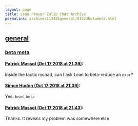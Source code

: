 ```yaml
---
layout: page
title: Lean Prover Zulip Chat Archive 
permalink: archive/113488general/81924betameta.html
---
```


## [general](index.html)
### [beta meta](81924betameta.html)

#### [Patrick Massot (Oct 17 2018 at 21:39)](https://leanprover.zulipchat.com/#narrow/stream/113488-general/topic/beta%20meta/near/135995670):
Inside the tactic monad, can I ask Lean to beta-reduce an `expr`?

#### [Simon Hudon (Oct 17 2018 at 21:39)](https://leanprover.zulipchat.com/#narrow/stream/113488-general/topic/beta%20meta/near/135995704):
Yes: `head_beta`

#### [Patrick Massot (Oct 17 2018 at 21:43)](https://leanprover.zulipchat.com/#narrow/stream/113488-general/topic/beta%20meta/near/135995974):
Thanks. It reveals my problem was somewhere else

